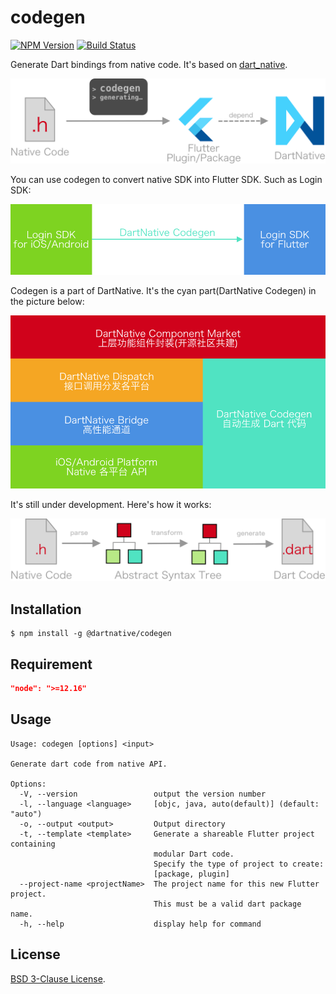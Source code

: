 # codegen

[![NPM Version][npm-image]][npm-url]
[![Build Status](https://travis-ci.org/dart-native/codegen.svg?branch=master)](https://travis-ci.org/dart-native/codegen)


Generate Dart bindings from native code. It's based on [dart_native](https://pub.dev/packages/dart_native).

![](images/introduction.png)

You can use codegen to convert native SDK into Flutter SDK. Such as Login SDK:

![](images/login_sample.png)

Codegen is a part of DartNative. It's the cyan part(DartNative Codegen) in the picture below:

![](https://github.com/yulingtianxia/Blog-Hexo-Source/blob/master/source/resources/DartObjC/DartNative%20Future.png?raw=true)

It's still under development. Here's how it works:

![](images/theory.png)

## Installation

```
$ npm install -g @dartnative/codegen
```

## Requirement

``` json
"node": ">=12.16"
```

## Usage

```
Usage: codegen [options] <input>

Generate dart code from native API.

Options:
  -V, --version                 output the version number
  -l, --language <language>     [objc, java, auto(default)] (default: "auto")
  -o, --output <output>         Output directory
  -t, --template <template>     Generate a shareable Flutter project containing
                                modular Dart code.
                                Specify the type of project to create:
                                [package, plugin]
  --project-name <projectName>  The project name for this new Flutter project.
                                This must be a valid dart package name.
  -h, --help                    display help for command
```

## License

[BSD 3-Clause License](https://github.com/dart-native/codegen/blob/master/LICENSE).


[npm-image]: https://img.shields.io/npm/v/@dartnative/codegen.svg
[npm-url]: https://npmjs.org/package/@dartnative/codegen